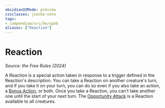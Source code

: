 ```yaml
---
obsidianUIMode: preview
cssclasses: json5e-note
tags:
- compendium/src/5e/xphb
aliases: ["Reaction"]
---
```

# Reaction
*Source: the Free Rules (2024)* 

A Reaction is a special action taken in response to a trigger defined in the Reaction's description. You can take a Reaction on another creature's turn, and if you take it on your turn, you can do so even if you also take an action, a [Bonus Action](bonus-action-xphb.md), or both. Once you take a Reaction, you can't take another one until the start of your next turn. The [Opportunity Attack](actions.md#Opportunity%20Attack) is a Reaction available to all creatures.